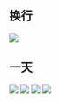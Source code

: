 ## 换行
![](1_enter.jpg)

## 一天
![](work/oneday_1.jpg)
![](work/oneday_2.jpg)
![](work/oneday_3.jpg)
![](work/oneday_4.jpg)